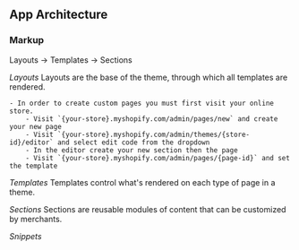 ## App Architecture

### Markup

Layouts -> Templates -> Sections

_Layouts_
Layouts are the base of the theme, through which all templates are rendered.

    - In order to create custom pages you must first visit your online store.
    	- Visit `{your-store}.myshopify.com/admin/pages/new` and create your new page
    	- Visit `{your-store}.myshopify.com/admin/themes/{store-id}/editor` and select edit code from the dropdown
    	- In the editor create your new section then the page
    	- Visit `{your-store}.myshopify.com/admin/pages/{page-id}` and set the template

_Templates_
Templates control what's rendered on each type of page in a theme.

_Sections_
Sections are reusable modules of content that can be customized by merchants.

_Snippets_
